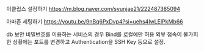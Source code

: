 이클립스 설정하기
https://m.blog.naver.com/syunjae21/222487385094

아마존 세팅하기
https://youtu.be/9nBq6PxDvp4?si=uehs4IwLElPkMb66

db 보안 
비밀번호를 이용하는 서비스의 경우 Bind를 로컬에만 허용 
외부 접속이 불가피한 상황에는 포트를 변경하고 Authentication을 SSH Key 등으로 설정.
